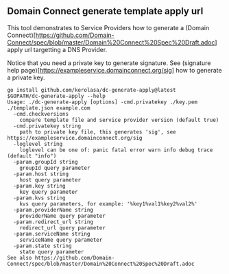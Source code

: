 ## Domain Connect generate template apply url

This tool demonstrates to Service Providers how to generate a
(Domain Connect)[https://github.com/Domain-Connect/spec/blob/master/Domain%20Connect%20Spec%20Draft.adoc]
apply url targetting a DNS Provider.

Notice that you need a private key to generate signature.  See
(signature help page)[https://exampleservice.domainconnect.org/sig]
how to generate a private key.

```
go install github.com/kerolasa/dc-generate-apply@latest
$GOPATH/dc-generate-apply --help
Usage: ./dc-generate-apply [options] -cmd.privatekey ./key.pem ./template.json example.com
  -cmd.checkversions
	compare template file and service provider version (default true)
  -cmd.privatekey string
	path to private key file, this generates 'sig', see https://exampleservice.domainconnect.org/sig
  -loglevel string
	loglevel can be one of: panic fatal error warn info debug trace (default "info")
  -param.groupId string
	groupId query parameter
  -param.host string
	host query parameter
  -param.key string
	key query parameter
  -param.kvs string
	kvs query parameters, for example: '%key1%val1%key2%val2%'
  -param.providerName string
	providerName query parameter
  -param.redirect_url string
	redirect_url query parameter
  -param.serviceName string
	serviceName query parameter
  -param.state string
	state query parameter
See also https://github.com/Domain-Connect/spec/blob/master/Domain%20Connect%20Spec%20Draft.adoc
```
